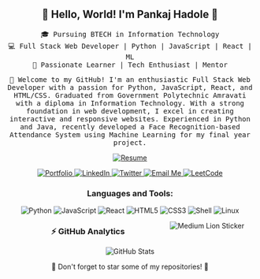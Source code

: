 <!DOCTYPE html>
<html lang="en">

<head>
  <meta charset="UTF-8">
  <meta name="viewport" content="width=device-width, initial-scale=1.0">
<!--   <title>Pankaj Hadole's GitHub</title> -->
</head>

<body>

  <!-- Header -->
  <h2 align="center">👋 Hello, World! I'm Pankaj Hadole 🚀</h2>
  <p align="center">
    <samp>🎓 Pursuing BTECH in Information Technology<br>
      💻 Full Stack Web Developer | Python | JavaScript | React | ML<br>
      🌟 Passionate Learner | Tech Enthusiast | Mentor</samp>
  </p>

  <!-- Intro -->
  <p align="center">
    <samp>🤩 Welcome to my GitHub! I'm an enthusiastic Full Stack Web
      Developer with a passion for Python, JavaScript,
      React, and HTML/CSS. Graduated from Government Polytechnic Amravati
      with a diploma in Information Technology.
      With a strong foundation in web development, I excel in creating
      interactive and responsive websites. Experienced in Python and Java,
      recently developed a Face Recognition-based Attendance System using Machine
      Learning for my final year project.</samp>
  </p>

  <!-- Resume -->
  <p align="center">
    <a href="http://tinyurl.com/Pankajsresume" target="_blank">
      <img src="https://img.shields.io/badge/Resume-%23FF5722?style=for-the-badge&logo=google-drive&logoColor=white"
        alt="Resume">
    </a>
  </p>

  <!-- Portfolio and Social Links -->
  <p align="center">
    <a href="https://phcoder05.github.io/My-Portfolio/" target="_blank">
      <img src="https://img.shields.io/badge/Portfolio-%230077B5?style=for-the-badge&logo=github&logoColor=white"
        alt="Portfolio">
    </a>
    <a href="https://www.linkedin.com/in/pankaj-hadole-722476232/" target="_blank">
      <img src="https://img.shields.io/badge/LinkedIn-%230077B5?style=for-the-badge&logo=linkedin&logoColor=white"
        alt="LinkedIn">
    </a>
    <a href="https://twitter.com/pankaj_hadole" target="_blank">
      <img src="https://img.shields.io/badge/Twitter-%231DA1F2?style=for-the-badge&logo=twitter&logoColor=white"
        alt="Twitter">
    </a>

 <!-- Email Me Button -->
<a href="mailto:pankajhadole05@gmail.com" target="_blank">
  <img src="https://img.shields.io/badge/Email%20Me-%23D14836?style=for-the-badge&logo=gmail&logoColor=white"
    alt="Email Me">
</a>

<!-- LeetCode Button -->
<a href="https://leetcode.com/PHCoder05/" target="_blank">
  <img src="https://img.shields.io/badge/LeetCode-%23F89F1B?style=for-the-badge&logo=leetcode&logoColor=white"
    alt="LeetCode">
</a>


  <!-- Tech Stack -->
  <h3 align="center">Languages and Tools:</h3>
  <p align="center">
    <img src="https://img.shields.io/badge/Python-3776AB?style=for-the-badge&logo=python&logoColor=white" alt="Python" />
    <img src="https://img.shields.io/badge/JavaScript-F7DF1E?style=for-the-badge&logo=javascript&logoColor=black"
      alt="JavaScript" />
    <img src="https://img.shields.io/badge/React-61DAFB?style=for-the-badge&logo=react&logoColor=black" alt="React" />
    <img src="https://img.shields.io/badge/HTML5-E34F26?style=for-the-badge&logo=html5&logoColor=white" alt="HTML5" />
    <img src="https://img.shields.io/badge/CSS3-1572B6?style=for-the-badge&logo=css3&logoColor=white" alt="CSS3" />
    <img src="https://img.shields.io/badge/Shell-5391FE?style=for-the-badge&logo=gnu-bash&logoColor=white" alt="Shell" />
    <img src="https://img.shields.io/badge/Linux-FCC624?style=for-the-badge&logo=linux&logoColor=black" alt="Linux" />
  </p>

  <!-- Medium Live Sticker (Lion) -->
  <p align="center">
    <img src="https://tenor.com/bb576.gif" alt="Medium Lion Sticker" style="float: right; margin-right: 20px;">
  </p>

  <!-- GitHub Analytics -->
  <h3 align="center">⚡ GitHub Analytics</h3>
  <p align="center">
    <img src="https://github-readme-stats.vercel.app/api?username=PHCoder05&show_icons=true&count_private=true&hide_border=true&theme=dark"
      alt="GitHub Stats" />
  </p>

  <!-- Footer -->
  <p align="center">🌟 Don't forget to star some of my repositories! 🌟</p>

</body>

</html>
